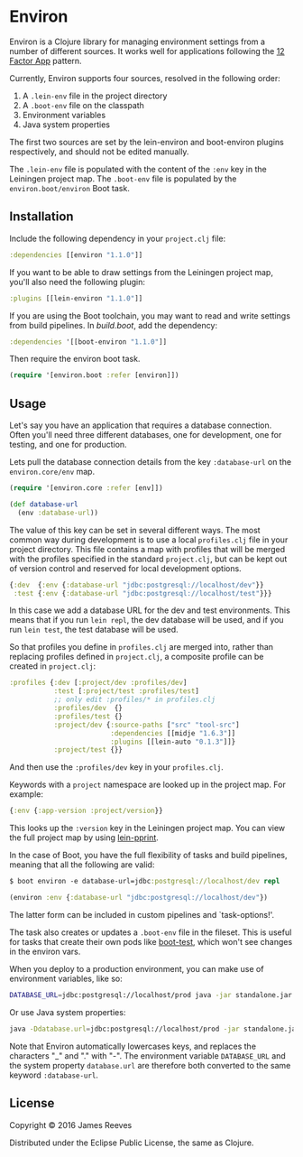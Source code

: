 # Environ

Environ is a Clojure library for managing environment settings from a
number of different sources. It works well for applications following
the [12 Factor App](http://12factor.net/) pattern.

Currently, Environ supports four sources, resolved in the following
order:

1. A `.lein-env` file in the project directory
2. A `.boot-env` file on the classpath
3. Environment variables
4. Java system properties

The first two sources are set by the lein-environ and boot-environ
plugins respectively, and should not be edited manually.

The `.lein-env` file is populated with the content of the `:env` key
in the Leiningen project map. The `.boot-env` file is populated by the
`environ.boot/environ` Boot task.


## Installation

Include the following dependency in your `project.clj` file:

```clojure
:dependencies [[environ "1.1.0"]]
```

If you want to be able to draw settings from the Leiningen project
map, you'll also need the following plugin:

```clojure
:plugins [[lein-environ "1.1.0"]]
```

If you are using the Boot toolchain, you may want to read and write
settings from build pipelines. In *build.boot*, add the dependency:

```clojure
:dependencies '[[boot-environ "1.1.0"]]
```

Then require the environ boot task.

```clojure
(require '[environ.boot :refer [environ]])
```


## Usage

Let's say you have an application that requires a database connection.
Often you'll need three different databases, one for development, one
for testing, and one for production.

Lets pull the database connection details from the key `:database-url`
on the `environ.core/env` map.

```clojure
(require '[environ.core :refer [env]])

(def database-url
  (env :database-url))
```

The value of this key can be set in several different ways. The most
common way during development is to use a local `profiles.clj` file in
your project directory. This file contains a map with profiles that will
be merged with the profiles specified in the standard `project.clj`, but
can be kept out of version control and reserved for local development options.

```clojure
{:dev  {:env {:database-url "jdbc:postgresql://localhost/dev"}}
 :test {:env {:database-url "jdbc:postgresql://localhost/test"}}}
```

In this case we add a database URL for the dev and test environments.
This means that if you run `lein repl`, the dev database will be used,
and if you run `lein test`, the test database will be used.

So that profiles you define in `profiles.clj` are merged into, rather than
replacing profiles defined in `project.clj`, a composite profile can be
created in `project.clj`:

```clojure
:profiles {:dev [:project/dev :profiles/dev]
           :test [:project/test :profiles/test]
           ;; only edit :profiles/* in profiles.clj
           :profiles/dev  {}
           :profiles/test {}
           :project/dev {:source-paths ["src" "tool-src"]
                         :dependencies [[midje "1.6.3"]]
                         :plugins [[lein-auto "0.1.3"]]}
           :project/test {}}
```

And then use the `:profiles/dev` key in your `profiles.clj`.

Keywords with a `project` namespace are looked up in the project
map. For example:

```clojure
{:env {:app-version :project/version}}
```

This looks up the `:version` key in the Leiningen project map. You can
view the full project map by using [lein-pprint][].

In the case of Boot, you have the full flexibility of tasks and build
pipelines, meaning that all the following are valid:

```clojure
$ boot environ -e database-url=jdbc:postgresql://localhost/dev repl
```

```clojure
(environ :env {:database-url "jdbc:postgresql://localhost/dev"})
```

The latter form can be included in custom pipelines and `task-options!'.

The task also creates or updates a `.boot-env` file in the fileset.
This is useful for tasks that create their own pods like
[boot-test][], which won't see changes in the environ vars.

When you deploy to a production environment, you can make use of
environment variables, like so:

```bash
DATABASE_URL=jdbc:postgresql://localhost/prod java -jar standalone.jar
```

Or use Java system properties:

```bash
java -Ddatabase.url=jdbc:postgresql://localhost/prod -jar standalone.jar
```

Note that Environ automatically lowercases keys, and replaces the
characters "_" and "." with "-". The environment variable
`DATABASE_URL` and the system property `database.url` are therefore
both converted to the same keyword `:database-url`.

[lein-pprint]: https://github.com/technomancy/leiningen/tree/master/lein-pprint
[boot-test]:   https://github.com/adzerk-oss/boot-test


## License

Copyright © 2016 James Reeves

Distributed under the Eclipse Public License, the same as Clojure.
